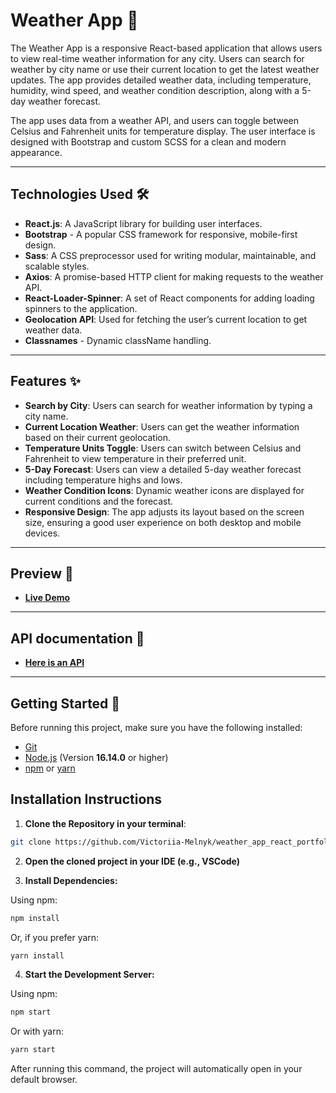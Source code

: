 # **Weather App 🔆**

The Weather App is a responsive React-based application that allows users to view real-time weather information for any city. Users can search for weather by city name or use their current location to get the latest weather updates. The app provides detailed weather data, including temperature, humidity, wind speed, and weather condition description, along with a 5-day weather forecast.

The app uses data from a weather API, and users can toggle between Celsius and Fahrenheit units for temperature display. The user interface is designed with Bootstrap and custom SCSS for a clean and modern appearance.

---

## **Technologies Used** 🛠️

- **React.js**: A JavaScript library for building user interfaces.
- **Bootstrap** - A popular CSS framework for responsive, mobile-first design.
- **Sass**: A CSS preprocessor used for writing modular, maintainable, and scalable styles.
- **Axios**: A promise-based HTTP client for making requests to the weather API.
- **React-Loader-Spinner**: A set of React components for adding loading spinners to the application.
- **Geolocation API**: Used for fetching the user’s current location to get weather data.
- **Classnames** - Dynamic className handling.

---

## **Features** ✨

- **Search by City**: Users can search for weather information by typing a city name.
- **Current Location Weather**: Users can get the weather information based on their current geolocation.
- **Temperature Units Toggle**: Users can switch between Celsius and Fahrenheit to view temperature in their preferred unit.
- **5-Day Forecast**: Users can view a detailed 5-day weather forecast including temperature highs and lows.
- **Weather Condition Icons**: Dynamic weather icons are displayed for current conditions and the forecast.
- **Responsive Design**: The app adjusts its layout based on the screen size, ensuring a good user experience on both desktop and mobile devices.

---

## **Preview** 🎉

- **[Live Demo](https://victoriia-melnyk.github.io/weather_app_react_portfolio/)**

---

## **API documentation** 📐

- **[Here is an API](https://www.shecodes.io/learn/apis/weather)**

---

## **Getting Started** 🚀

Before running this project, make sure you have the following installed:

- [Git](https://git-scm.com/)
- [Node.js](https://nodejs.org/) (Version **16.14.0** or higher)
- [npm](https://www.npmjs.com/) or [yarn](https://yarnpkg.com/)

## **Installation Instructions**

1. **Clone the Repository in your terminal**:

```bash
git clone https://github.com/Victoriia-Melnyk/weather_app_react_portfolio.git
```

2. **Open the cloned project in your IDE (e.g., VSCode)**

3. **Install Dependencies:**

Using npm:

```bash
npm install
```

Or, if you prefer yarn:

```bash
yarn install
```

4. **Start the Development Server:**

Using npm:

```bash
npm start
```

Or with yarn:

```bash
yarn start
```

After running this command, the project will automatically open in your default browser.
